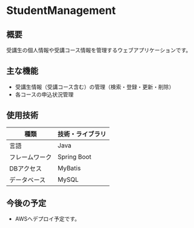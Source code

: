 # StudentManagement

## 概要

受講生の個人情報や受講コース情報を管理するウェブアプリケーションです。

## 主な機能

- 受講生情報（受講コース含む）の管理（検索・登録・更新・削除）
- 各コースの申込状況管理

## 使用技術

| 種類      | 技術・ライブラリ    |
|---------|-------------|
| 言語      | Java        |
| フレームワーク | Spring Boot |
| DBアクセス  | MyBatis     |
| データベース  | MySQL       |

## 今後の予定

- AWSへデプロイ予定です。